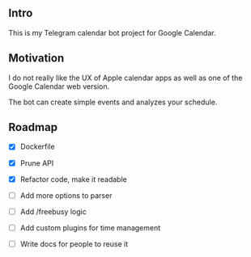 ## Intro

This is my Telegram calendar bot project for Google Calendar.

## Motivation

I do not really like the UX of Apple calendar apps as well as one of the Google Calendar web version.

The bot can create simple events and analyzes your schedule.

## Roadmap

- [x] Dockerfile

- [x] Prune API

- [x] Refactor code, make it readable

- [ ] Add more options to parser

- [ ] Add /freebusy logic

- [ ] Add custom plugins for time management

- [ ] Write docs for people to reuse it
